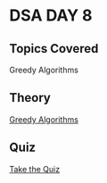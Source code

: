 # DSA DAY 8

## Topics Covered

Greedy Algorithms

## Theory

[Greedy Algorithms](https://github.com/py93/DSA-for-Interviews-GirlScript-EOP/blob/master/Day%208/Greedy%20Algorithm.pptx?raw=true)

## Quiz

[Take the Quiz](https://forms.gle/sds8ivs7nJAL9J8cA)

